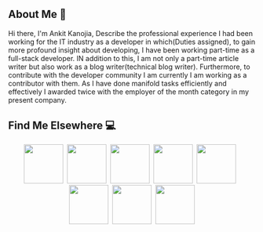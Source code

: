 ## About Me 👋

Hi there, I'm Ankit Kanojia, Describe the professional experience I had been working for the IT industry as a developer in which(Duties assigned), to gain more profound insight about developing, I have been working part-time as a full-stack developer. IN addition to this, I am not only a part-time article writer but also work as a blog writer(technical blog writer). Furthermore, to contribute with the developer community I am currently I am working as a contributor with them. As I have done manifold tasks efficiently and effectively I awarded twice with the employer of the month category in my present company.

## Find Me Elsewhere :computer:

<p align="center"><a target="_blank" href="https://www.c-sharpcorner.com/members/ankitkanojia"><img src="https://i.stack.imgur.com/WfoYi.png" width="80" /></a>&nbsp;&nbsp;<a href="https://dev.to/ankitkanojia" target="_blank" ><img src="https://i.stack.imgur.com/45ftX.png" width="80" /></a>&nbsp;&nbsp;<a href="https://stackoverflow.com/users/5783700/ankitkanojia" target="_blank" ><img src="https://i.imgur.com/mfPI72a.png" width="80" /></a>&nbsp;&nbsp;<a target="_blank"  href="https://www.fiverr.com/riowebs"><img src="https://i.imgur.com/6ygQ9lz.jpg" width="80" /></a>&nbsp;&nbsp;<a href="https://www.freelancer.in/u/weborchid" target="_blank" ><img src="https://i.stack.imgur.com/L9dyQ.png" width="80" /></a>&nbsp;&nbsp;<a href="https://www.linkedin.com/in/ankitkanojia" target="_blank" ><img src="https://i.stack.imgur.com/mbmu0.png" width="80" /></a>&nbsp;&nbsp;<a href="https://www.credential.net/e6426600-162c-467e-bf4a-419022686670?key=eef64565dbf574fdc348e0d5e992a2e1a130a7970cc5edcb606b34fa05552b55" target="_blank" ><img src="https://trueaim.edublogs.org/files/2018/06/Level-1-GoogEd-tyxico-1niukeq-740x738.png" width="80" /></a>&nbsp;&nbsp;<a href="https://images.youracclaim.com/images/84f513e4-256d-4aa0-a29d-973bcb39d87a/Programming_in_HTML5_with_JavaScript_and_Css3-01.png" target="_blank" ><img src="https://images.youracclaim.com/images/84f513e4-256d-4aa0-a29d-973bcb39d87a/Programming_in_HTML5_with_JavaScript_and_Css3-01.png" width="80" /></a></p>

<!--
**ankitkanojia/ankitkanojia** is a ✨ _special_ ✨ repository because its `README.md` (this file) appears on your GitHub profile.

Here are some ideas to get you started:

- 🔭 I’m currently working on ...
- 🌱 I’m currently learning ...
- 👯 I’m looking to collaborate on ...
- 🤔 I’m looking for help with ...
- 💬 Ask me about ...
- 📫 How to reach me: ...
- 😄 Pronouns: ...
- ⚡ Fun fact: ...
-->
